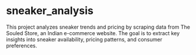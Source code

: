 # sneaker_analysis
This project analyzes sneaker trends and pricing by scraping data from The Souled Store, an Indian e-commerce website. The goal is to extract key insights into sneaker availability, pricing patterns, and consumer preferences.
